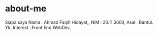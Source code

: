 # about-me
Siapa saya
Nama : Ahmad Faqih Hidayat,,
NIM : 20.11.3603,
Asal : Bantul. Yk,
Interest : Front End WebDev,
